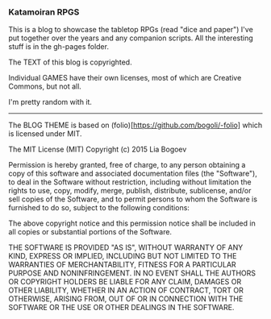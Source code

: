 ### Katamoiran RPGS

This is a blog to showcase the tabletop RPGs (read "dice and paper") I've put together over the years and any companion scripts. All the interesting stuff is in the gh-pages folder.

The TEXT of this blog is copyrighted.

Individual GAMES have their own licenses, most of which are Creative Commons, but not all.

I'm pretty random with it.

***

The BLOG THEME is based on (folio)[https://github.com/bogoli/-folio] which is licensed under MIT.

The MIT License (MIT) Copyright (c) 2015 Lia Bogoev

Permission is hereby granted, free of charge, to any person obtaining a copy of this software and associated documentation files (the "Software"), to deal in the Software without restriction, including without limitation the rights to use, copy, modify, merge, publish, distribute, sublicense, and/or sell copies of the Software, and to permit persons to whom the Software is furnished to do so, subject to the following conditions:

The above copyright notice and this permission notice shall be included in all copies or substantial portions of the Software.

THE SOFTWARE IS PROVIDED "AS IS", WITHOUT WARRANTY OF ANY KIND, EXPRESS OR IMPLIED, INCLUDING BUT NOT LIMITED TO THE WARRANTIES OF MERCHANTABILITY, FITNESS FOR A PARTICULAR PURPOSE AND NONINFRINGEMENT. IN NO EVENT SHALL THE AUTHORS OR COPYRIGHT HOLDERS BE LIABLE FOR ANY CLAIM, DAMAGES OR OTHER LIABILITY, WHETHER IN AN ACTION OF CONTRACT, TORT OR OTHERWISE, ARISING FROM, OUT OF OR IN CONNECTION WITH THE SOFTWARE OR THE USE OR OTHER DEALINGS IN THE SOFTWARE.

